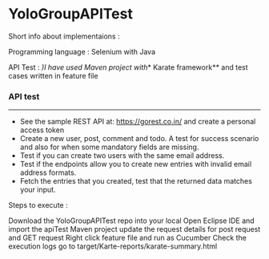 # YoloGroupAPITest

Short info about implementaions :

Programming language : Selenium with Java 

API Test : *)I have used Maven project with** Karate framework** and test cases written in feature file

### API test
---------------------------------------------------
- See the sample REST API at: https://gorest.co.in/ and create a personal access token
- Create a new user, post, comment and todo. A test for success scenario and also for when some mandatory fields are missing.
- Test if you can create two users with the same email address.
- Test if the endpoints allow you to create new entries with invalid email address formats.
- Fetch the entries that you created, test that the returned data matches your input.

Steps to execute :

Download the YoloGroupAPITest repo into your local
Open Eclipse IDE and import the apiTest Maven project
update the request details for post request and GET request
Right click feature file and run as Cucumber 
Check the execution logs go to target/Karte-reports/karate-summary.html
